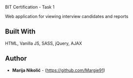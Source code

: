 BIT Certification - Task 1
 
Web application for viewing interview candidates and reports 

## Built With

HTML, Vanilla JS, SASS, jQuery, AJAX

## Author

* **Marija Nikolić** - (https://github.com/Margie91)
